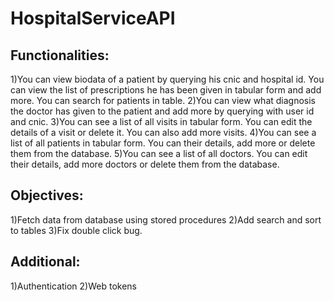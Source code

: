 # HospitalServiceAPI

## Functionalities:

1)You can view biodata of a patient by querying his cnic and hospital id. You can view the list of prescriptions he has been given in tabular form and add more. You can search for patients in table.
2)You can view what diagnosis the doctor has given to the patient and add more by querying with user id and cnic.
3)You can see a list of all visits in tabular form. You can edit the details of a visit or delete it. You can also add more visits.
4)You can see a list of all patients in tabular form. You can their details, add more or delete them from the database.
5)You can see a list of all doctors. You can edit their details, add more doctors or delete them from the database.

## Objectives:

1)Fetch data from database using stored procedures
2)Add search and sort to tables
3)Fix double click bug.

## Additional:

1)Authentication
2)Web tokens
